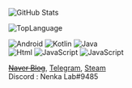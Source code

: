 ![GitHub Stats](https://github-readme-stats.vercel.app/api?username=NenkaLab&show_icons=true&title_color=a750ba&icon_color=bf1111&text_color=989898&bg_color=00000000&hide_border=1&cache_seconds=1800&include_all_commits=1&count_private=1)

![TopLanguage](https://github-readme-stats.vercel.app/api/top-langs/?username=NenkaLab&show_icons=true&title_color=a750ba&icon_color=bf1111&text_color=989898&bg_color=00000000&hide_border=1&cache_seconds=1800&layout=compact)

![Android](https://img.shields.io/badge/-Android-00c717?style=for-the-badge&logo=android&logoColor=fff)
![Kotlin](https://img.shields.io/badge/-Kotlin-f2850b?style=for-the-badge&logo=kotlin&logoColor=fff)
![Java](https://img.shields.io/badge/-Java-007396?style=for-the-badge&logo=java&logoColor=fff)  <br>
![Html](https://img.shields.io/badge/-html-ff5522?style=for-the-badge&logo=html5&logoColor=fff)
![JavaScript](https://img.shields.io/badge/-javascript-c2ad07?style=for-the-badge&logo=javascript&logoColor=fff)
![JavaScript](https://img.shields.io/badge/-css-0095d5?style=for-the-badge&logo=css3&logoColor=fff)

~~[Naver Blog](#)~~, [Telegram](https://t.me/nenka_lab), [Steam](https://steamcommunity.com/id/nenka_lab) <br>
Discord : Nenka Lab#9485
